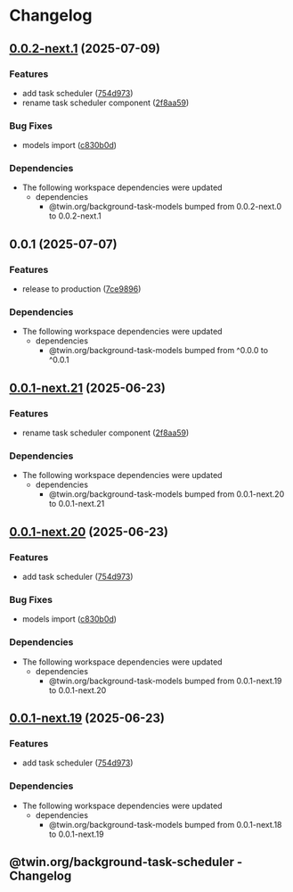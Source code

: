 # Changelog

## [0.0.2-next.1](https://github.com/twinfoundation/background-task/compare/background-task-scheduler-v0.0.2-next.0...background-task-scheduler-v0.0.2-next.1) (2025-07-09)


### Features

* add task scheduler ([754d973](https://github.com/twinfoundation/background-task/commit/754d973e7c8483e5e54e887c157661867d5a0375))
* rename task scheduler component ([2f8aa59](https://github.com/twinfoundation/background-task/commit/2f8aa59c069055ff020a3c0c149601f20c656022))


### Bug Fixes

* models import ([c830b0d](https://github.com/twinfoundation/background-task/commit/c830b0da4deb06f8aeca6fec8988be4da877e73b))


### Dependencies

* The following workspace dependencies were updated
  * dependencies
    * @twin.org/background-task-models bumped from 0.0.2-next.0 to 0.0.2-next.1

## 0.0.1 (2025-07-07)


### Features

* release to production ([7ce9896](https://github.com/twinfoundation/background-task/commit/7ce989659e6819f05655c86b1bda2a265af5d281))


### Dependencies

* The following workspace dependencies were updated
  * dependencies
    * @twin.org/background-task-models bumped from ^0.0.0 to ^0.0.1

## [0.0.1-next.21](https://github.com/twinfoundation/background-task/compare/background-task-scheduler-v0.0.1-next.20...background-task-scheduler-v0.0.1-next.21) (2025-06-23)


### Features

* rename task scheduler component ([2f8aa59](https://github.com/twinfoundation/background-task/commit/2f8aa59c069055ff020a3c0c149601f20c656022))


### Dependencies

* The following workspace dependencies were updated
  * dependencies
    * @twin.org/background-task-models bumped from 0.0.1-next.20 to 0.0.1-next.21

## [0.0.1-next.20](https://github.com/twinfoundation/background-task/compare/background-task-scheduler-v0.0.1-next.19...background-task-scheduler-v0.0.1-next.20) (2025-06-23)


### Features

* add task scheduler ([754d973](https://github.com/twinfoundation/background-task/commit/754d973e7c8483e5e54e887c157661867d5a0375))


### Bug Fixes

* models import ([c830b0d](https://github.com/twinfoundation/background-task/commit/c830b0da4deb06f8aeca6fec8988be4da877e73b))


### Dependencies

* The following workspace dependencies were updated
  * dependencies
    * @twin.org/background-task-models bumped from 0.0.1-next.19 to 0.0.1-next.20

## [0.0.1-next.19](https://github.com/twinfoundation/background-task/compare/background-task-scheduler-v0.0.1-next.18...background-task-scheduler-v0.0.1-next.19) (2025-06-23)


### Features

* add task scheduler ([754d973](https://github.com/twinfoundation/background-task/commit/754d973e7c8483e5e54e887c157661867d5a0375))


### Dependencies

* The following workspace dependencies were updated
  * dependencies
    * @twin.org/background-task-models bumped from 0.0.1-next.18 to 0.0.1-next.19

## @twin.org/background-task-scheduler - Changelog
